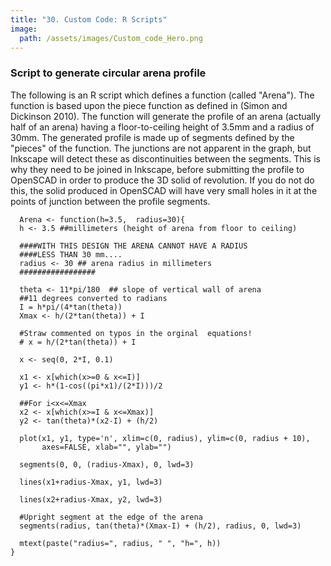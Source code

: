 ```yaml
---
title: "30. Custom Code: R Scripts"
image: 
  path: /assets/images/Custom_code_Hero.png
---
```


<!--- # General concepts --->
### Script to generate circular arena profile

The following is an R script which defines a function (called
\"Arena\"). The function is based upon the piece function as defined in
(Simon and Dickinson 2010). The function will generate the profile of an
arena (actually half of an arena) having a floor-to-ceiling height of
3.5mm and a radius of 30mm. The generated profile is made up of segments
defined by the \"pieces\" of the function. The junctions are not
apparent in the graph, but Inkscape will detect these as discontinuities
between the segments. This is why they need to be joined in Inkscape,
before submitting the profile to OpenSCAD in order to produce the 3D
solid of revolution. If you do not do this, the solid produced in
OpenSCAD will have very small holes in it at the points of junction
between the profile segments.

      Arena <- function(h=3.5,  radius=30){
      h <- 3.5 ##millimeters (height of arena from floor to ceiling)

      ####WITH THIS DESIGN THE ARENA CANNOT HAVE A RADIUS
      ####LESS THAN 30 mm....
      radius <- 30 ## arena radius in millimeters
      #################

      theta <- 11*pi/180  ## slope of vertical wall of arena 
      ##11 degrees converted to radians 
      I = h*pi/(4*tan(theta))
      Xmax <- h/(2*tan(theta)) + I

      #Straw commented on typos in the orginal  equations!
      # x = h/(2*tan(theta)) + I

      x <- seq(0, 2*I, 0.1)

      x1 <- x[which(x>=0 & x<=I)]
      y1 <- h*(1-cos((pi*x1)/(2*I)))/2

      ##For i<x<=Xmax
      x2 <- x[which(x>=I & x<=Xmax)]
      y2 <- tan(theta)*(x2-I) + (h/2)

      plot(x1, y1, type='n', xlim=c(0, radius), ylim=c(0, radius + 10),
           axes=FALSE, xlab="", ylab="")

      segments(0, 0, (radius-Xmax), 0, lwd=3)

      lines(x1+radius-Xmax, y1, lwd=3)

      lines(x2+radius-Xmax, y2, lwd=3)

      #Upright segment at the edge of the arena
      segments(radius, tan(theta)*(Xmax-I) + (h/2), radius, 0, lwd=3)

      mtext(paste("radius=", radius, " ", "h=", h))
    }